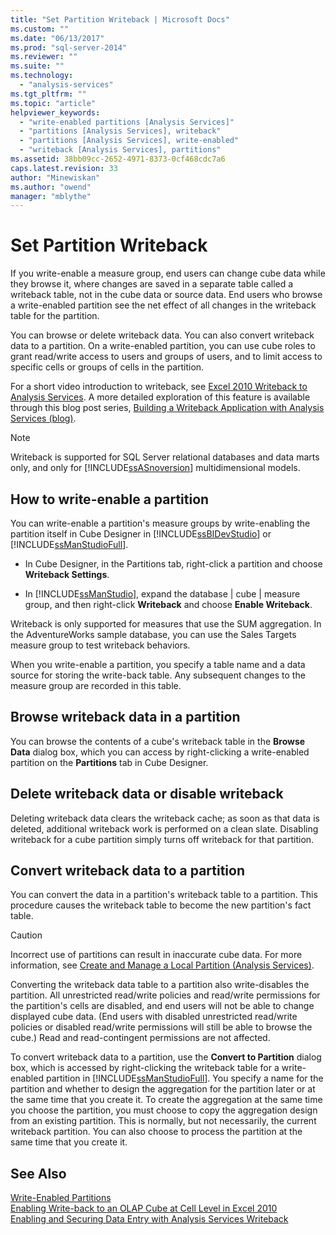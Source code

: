 ```yaml
---
title: "Set Partition Writeback | Microsoft Docs"
ms.custom: ""
ms.date: "06/13/2017"
ms.prod: "sql-server-2014"
ms.reviewer: ""
ms.suite: ""
ms.technology: 
  - "analysis-services"
ms.tgt_pltfrm: ""
ms.topic: "article"
helpviewer_keywords: 
  - "write-enabled partitions [Analysis Services]"
  - "partitions [Analysis Services], writeback"
  - "partitions [Analysis Services], write-enabled"
  - "writeback [Analysis Services], partitions"
ms.assetid: 38bb09cc-2652-4971-8373-0cf468cdc7a6
caps.latest.revision: 33
author: "Minewiskan"
ms.author: "owend"
manager: "mblythe"
---
```

# Set Partition Writeback
  If you write-enable a measure group, end users can change cube data while they browse it, where changes are saved in a separate table called a writeback table, not in the cube data or source data. End users who browse a write-enabled partition see the net effect of all changes in the writeback table for the partition.  
  
 You can browse or delete writeback data. You can also convert writeback data to a partition. On a write-enabled partition, you can use cube roles to grant read/write access to users and groups of users, and to limit access to specific cells or groups of cells in the partition.  
  
 For a short video introduction to writeback, see [Excel 2010 Writeback to Analysis Services](http://go.microsoft.com/fwlink/p/?LinkId=394951). A more detailed exploration of this feature is available through this blog post series, [Building a Writeback Application with Analysis Services (blog)](http://go.microsoft.com/fwlink/?LinkId=394977).  
  
> [!NOTE]  
>  Writeback is supported for SQL Server relational databases and data marts only, and only for [!INCLUDE[ssASnoversion](../includes/ssasnoversion-md.md)] multidimensional models.  
  
## How to write-enable a partition  
 You can write-enable a partition's measure groups by write-enabling the partition itself in Cube Designer in [!INCLUDE[ssBIDevStudio](../includes/ssbidevstudio-md.md)] or [!INCLUDE[ssManStudioFull](../includes/ssmanstudiofull-md.md)].  
  
-   In Cube Designer, in the Partitions tab, right-click a partition and choose **Writeback Settings**.  
  
-   In [!INCLUDE[ssManStudio](../includes/ssmanstudio-md.md)], expand the database | cube | measure group, and then right-click **Writeback** and choose **Enable Writeback**.  
  
 Writeback is only supported for measures that use the SUM aggregation. In the AdventureWorks sample database, you can use the Sales Targets measure group to test writeback behaviors.  
  
 When you write-enable a partition, you specify a table name and a data source for storing the write-back table. Any subsequent changes to the measure group are recorded in this table.  
  
## Browse writeback data in a partition  
 You can browse the contents of a cube's writeback table in the **Browse Data** dialog box, which you can access by right-clicking a write-enabled partition on the **Partitions** tab in Cube Designer.  
  
## Delete writeback data or disable writeback  
 Deleting writeback data clears the writeback cache; as soon as that data is deleted, additional writeback work is performed on a clean slate. Disabling writeback for a cube partition simply turns off writeback for that partition.  
  
## Convert writeback data to a partition  
 You can convert the data in a partition's writeback table to a partition. This procedure causes the writeback table to become the new partition's fact table.  
  
> [!CAUTION]  
>  Incorrect use of partitions can result in inaccurate cube data. For more information, see [Create and Manage a Local Partition &#40;Analysis Services&#41;](create-and-manage-a-local-partition-analysis-services.md).  
  
 Converting the writeback data table to a partition also write-disables the partition. All unrestricted read/write policies and read/write permissions for the partition's cells are disabled, and end users will not be able to change displayed cube data. (End users with disabled unrestricted read/write policies or disabled read/write permissions will still be able to browse the cube.) Read and read-contingent permissions are not affected.  
  
 To convert writeback data to a partition, use the **Convert to Partition** dialog box, which is accessed by right-clicking the writeback table for a write-enabled partition in [!INCLUDE[ssManStudioFull](../includes/ssmanstudiofull-md.md)]. You specify a name for the partition and whether to design the aggregation for the partition later or at the same time that you create it. To create the aggregation at the same time you choose the partition, you must choose to copy the aggregation design from an existing partition. This is normally, but not necessarily, the current writeback partition. You can also choose to process the partition at the same time that you create it.  
  
## See Also  
 [Write-Enabled Partitions](dev-guide/write-enabled-partitions.md)   
 [Enabling Write-back to an OLAP Cube at Cell Level in Excel 2010](http://go.microsoft.com/fwlink/p/?LinkId=394952)   
 [Enabling and Securing Data Entry with Analysis Services Writeback](http://go.microsoft.com/fwlink/p/?LinkId=394953)  
  
  